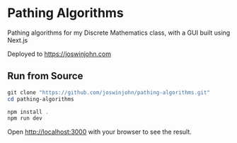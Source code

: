 # Pathing Algorithms
Pathing algorithms for my Discrete Mathematics class, with a GUI built using Next.js

Deployed to https://joswinjohn.com

## Run from Source
```PowerShell
git clone "https://github.com/joswinjohn/pathing-algorithms.git"
cd pathing-algorithms

npm install .
npm run dev
```

Open [http://localhost:3000](http://localhost:3000) with your browser to see the result.